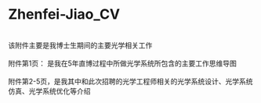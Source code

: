 # Zhenfei-Jiao_CV
\
该附件主要是我博士生期间的主要光学相关工作\
\
附件第1页： 是我在5年直博过程中所做光学系统所包含的主要工作思维导图\
\
附件第2-5页，是我其中和此次招聘的光学工程师相关的光学系统设计、光学系统仿真、光学系统优化等介绍

